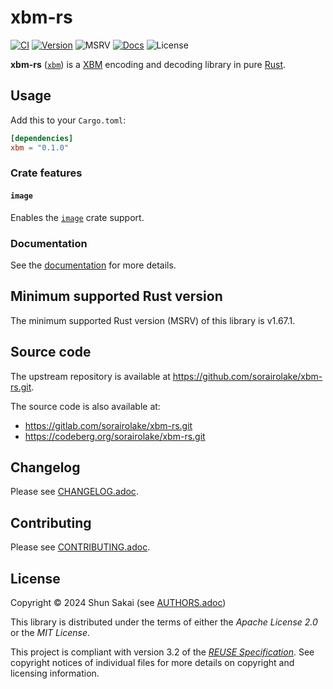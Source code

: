 <!--
SPDX-FileCopyrightText: 2024 Shun Sakai

SPDX-License-Identifier: Apache-2.0 OR MIT
-->

# xbm-rs

[![CI][ci-badge]][ci-url]
[![Version][version-badge]][version-url]
![MSRV][msrv-badge]
[![Docs][docs-badge]][docs-url]
![License][license-badge]

**xbm-rs** ([`xbm`][version-url]) is a [XBM] encoding and decoding library in
pure [Rust].

## Usage

Add this to your `Cargo.toml`:

```toml
[dependencies]
xbm = "0.1.0"
```

### Crate features

#### `image`

Enables the [`image`] crate support.

### Documentation

See the [documentation][docs-url] for more details.

## Minimum supported Rust version

The minimum supported Rust version (MSRV) of this library is v1.67.1.

## Source code

The upstream repository is available at
<https://github.com/sorairolake/xbm-rs.git>.

The source code is also available at:

- <https://gitlab.com/sorairolake/xbm-rs.git>
- <https://codeberg.org/sorairolake/xbm-rs.git>

## Changelog

Please see [CHANGELOG.adoc].

## Contributing

Please see [CONTRIBUTING.adoc].

## License

Copyright &copy; 2024 Shun Sakai (see [AUTHORS.adoc])

This library is distributed under the terms of either the _Apache License 2.0_
or the _MIT License_.

This project is compliant with version 3.2 of the [_REUSE Specification_]. See
copyright notices of individual files for more details on copyright and
licensing information.

[ci-badge]: https://img.shields.io/github/actions/workflow/status/sorairolake/xbm-rs/CI.yaml?branch=develop&style=for-the-badge&logo=github&label=CI
[ci-url]: https://github.com/sorairolake/xbm-rs/actions?query=branch%3Adevelop+workflow%3ACI++
[version-badge]: https://img.shields.io/crates/v/xbm?style=for-the-badge&logo=rust
[version-url]: https://crates.io/crates/xbm
[msrv-badge]: https://img.shields.io/crates/msrv/xbm?style=for-the-badge&logo=rust
[docs-badge]: https://img.shields.io/docsrs/xbm?style=for-the-badge&logo=docsdotrs&label=Docs.rs
[docs-url]: https://docs.rs/xbm
[license-badge]: https://img.shields.io/crates/l/xbm?style=for-the-badge
[XBM]: https://en.wikipedia.org/wiki/X_BitMap
[Rust]: https://www.rust-lang.org/
[`image`]: https://crates.io/crates/image
[CHANGELOG.adoc]: CHANGELOG.adoc
[CONTRIBUTING.adoc]: CONTRIBUTING.adoc
[AUTHORS.adoc]: AUTHORS.adoc
[_REUSE Specification_]: https://reuse.software/spec/
